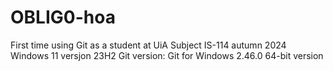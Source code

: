 # OBLIG0-hoa
First time using Git as a student at UiA
Subject IS-114 autumn 2024
Windows 11 versjon 23H2
Git version: Git for Windows 2.46.0 64-bit version 

